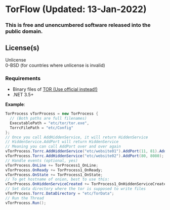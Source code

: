 # TorFlow (Updated: 13-Jan-2022)
### This is free and unencumbered software released into the public domain.

## License(s)
Unlicense<br>
0-BSD (for countries where unlicense is invalid)<br>

### Requirements
- Binary files of [TOR (Use official instead!)](https://github.com/SlowsieNT/TorFlow/releases/tag/resources)
- .NET 3.5+

__Example__:
```cs
TorProcess vTorProcess = new TorProcess {
  // (Both paths are full filenames)
  ExecutablePath = "etc/tor/tor.exe",
  TorrcFilePath = "etc/Config"
};
// Once you call AddHiddenService, it will return HiddenService
// HiddenService.AddPort will return HiddenService
// Meaning you can call AddPort over and over again
vTorProcess.Torrc.AddHiddenService("etc/website01").AddPort(11, 81).AddPort(24, 181);
vTorProcess.Torrc.AddHiddenService("etc/website02").AddPort(80, 8080);
// Handle events (optional, yes)
vTorProcess.OnLine += TorProcess1_OnLine;
vTorProcess.OnReady += TorProcess1_OnReady;
vTorProcess.OnState += TorProcess1_OnState;
// To get hostname of onion, best to use this:
vTorProcess.OnHiddenServiceCreated += TorProcess1_OnHiddenServiceCreated;
// Set data directory where the tor is supposed to write files
vTorProcess.Torrc.DataDirectory = "etc/TorData";
// Run the Thread
vTorProcess.Run();
```
